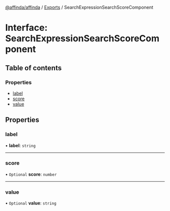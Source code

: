 [@affinda/affinda](../README.md) / [Exports](../modules.md) / SearchExpressionSearchScoreComponent

# Interface: SearchExpressionSearchScoreComponent

## Table of contents

### Properties

- [label](SearchExpressionSearchScoreComponent.md#label)
- [score](SearchExpressionSearchScoreComponent.md#score)
- [value](SearchExpressionSearchScoreComponent.md#value)

## Properties

### label

• **label**: `string`

___

### score

• `Optional` **score**: `number`

___

### value

• `Optional` **value**: `string`
